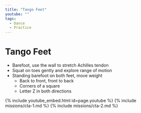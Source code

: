 ```yaml
---
title: "Tango Feet"
youtube: ""
tags:
  - Dance
  - Practice
---
```


# Tango Feet #

* Barefoot, use the wall to stretch Achilles tendon
* Squat on toes gently and explore range of motion
* Standing barefoot on both feet, move weight 
  * Back to front, front to back
  * Corners of a square
  * Letter Z in both directions

{% include youtube_embed.html id=page.youtube %}
{% include missions/cta-1.md %}
{% include missions/cta-2.md %}
